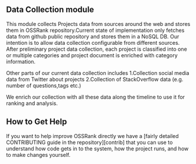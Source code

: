 ## Data Collection module

This module collects Projects data from sources around the web and stores 
them in OSSRank repository.Current state of implementation only fetches data
from github public repository and stores them in a NoSQL DB.
Our intention is to allow data collection configurable from different sources.
After preliminary project data collection, each project is classified into one
or multiple categories and project document is enriched with category information.

Other parts of our current data collection includes 
1.Collection social media data from Twitter about projects
2.Collection of StackOverflow data (e.g. number of questions,tags etc.)

We enrich our collection with all these data along the timeline to use it for
ranking and analysis. 

## How to Get Help

If you want to help improve OSSRank directly we have a
[fairly detailed CONTRIBUTING guide in the repository][contrib] that you can
use to understand how code gets in to the system, how the project runs, and
how to make changes yourself.


